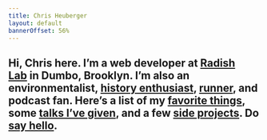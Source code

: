```yaml
---
title: Chris Heuberger
layout: default
bannerOffset: 56%
---
```


<div class="main-content">

  <section class="home-intro">
    <h1 class="home-intro-text" aria-label="Hi, Chris here. I’m a web developer at Radish Lab in Dumbo, Brooklyn. I’m also an environmentalist, history enthusiast, runner, and podcast fan. Here’s a list of my favorite things, some talks I’ve given, and a few side projects. Do say hello.">Hi, Chris here. I&#8217;m a web developer at <a class="home-intro-link" href="https://www.radishlab.com" target="_blank" rel="noopener">Radish Lab</a>&nbsp;in Dumbo, Brooklyn. I&#8217;m also an environmentalist, <a class="home-intro-link" href="https://www.bushwickbrewingtour.com" target="_blank" rel="noopener">history enthusiast</a>, <a class="home-intro-link" href="https://www.chrisheuberger.com/rrbc" target="_blank" rel="noopener">runner</a>, and podcast fan. Here&#8217;s a list of my <a class="home-intro-link" href="favorite-things.html">favorite things</a>, some <a class="home-intro-link" href="talks.html">talks I&#8217;ve given</a>, and a few <a class="home-intro-link" href="side-projects.html">side projects</a>. Do <a class="home-intro-link" href="mailto:chrisheuberg@gmail.com" target="_blank" rel="noopener" title="chrisheuberg@gmail.com">say hello</a>.</h1>
  </section>

</div>